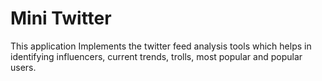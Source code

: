 # Mini Twitter
This application Implements the twitter feed analysis tools which helps in identifying influencers, current trends, trolls, most popular and popular users.

